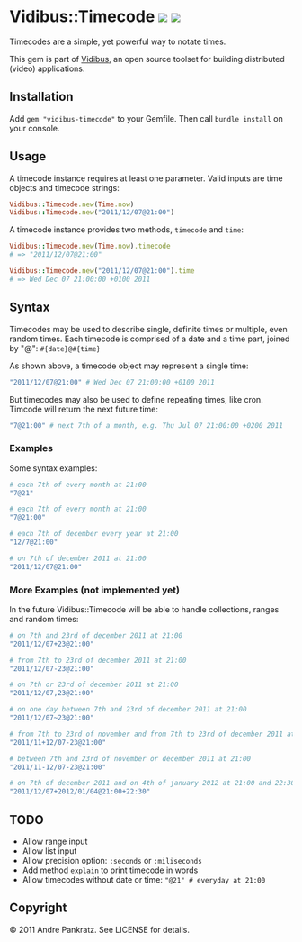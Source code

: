 # Vidibus::Timecode [![](http://travis-ci.org/vidibus/vidibus-timecode.png)](http://travis-ci.org/vidibus/vidibus-timecode) [![](http://stillmaintained.com/vidibus/vidibus-timecode.png)](http://stillmaintained.com/vidibus/vidibus-timecode)

Timecodes are a simple, yet powerful way to notate times.

This gem is part of [Vidibus](http://vidibus.org), an open source toolset for building distributed (video) applications.


## Installation

Add `gem "vidibus-timecode"` to your Gemfile. Then call `bundle install` on your console.


## Usage

A timecode instance requires at least one parameter. Valid inputs are time objects and timecode strings:

```ruby
Vidibus::Timecode.new(Time.now)
Vidibus::Timecode.new("2011/12/07@21:00")
```

A timecode instance provides two methods, `timecode` and `time`:

```ruby
Vidibus::Timecode.new(Time.now).timecode
# => "2011/12/07@21:00"

Vidibus::Timecode.new("2011/12/07@21:00").time
# => Wed Dec 07 21:00:00 +0100 2011
```


## Syntax

Timecodes may be used to describe single, definite times or multiple, even random times. Each timecode is
comprised of a date and a time part, joined by "@": `#{date}@#{time}`

As shown above, a timecode object may represent a single time:

```ruby
"2011/12/07@21:00" # Wed Dec 07 21:00:00 +0100 2011
```

But timecodes may also be used to define repeating times, like cron. Timcode will return the next future time:

```ruby
"7@21:00" # next 7th of a month, e.g. Thu Jul 07 21:00:00 +0200 2011
```


### Examples

Some syntax examples:

```ruby
# each 7th of every month at 21:00
"7@21"

# each 7th of every month at 21:00
"7@21:00"

# each 7th of december every year at 21:00
"12/7@21:00"

# on 7th of december 2011 at 21:00
"2011/12/07@21:00"
```


### More Examples (not implemented yet)

In the future Vidibus::Timecode will be able to handle collections, ranges and random times:

```ruby
# on 7th and 23rd of december 2011 at 21:00
"2011/12/07+23@21:00"

# from 7th to 23rd of december 2011 at 21:00
"2011/12/07-23@21:00"

# on 7th or 23rd of december 2011 at 21:00
"2011/12/07,23@21:00"

# on one day between 7th and 23rd of december 2011 at 21:00
"2011/12/07~23@21:00"

# from 7th to 23rd of november and from 7th to 23rd of december 2011 at 21:00
"2011/11+12/07-23@21:00"

# between 7th and 23rd of november or december 2011 at 21:00
"2011/11-12/07-23@21:00"

# on 7th of december 2011 and on 4th of january 2012 at 21:00 and 22:30
"2011/12/07+2012/01/04@21:00+22:30"
```


## TODO

* Allow range input
* Allow list input
* Allow precision option: `:seconds` or `:miliseconds`
* Add method `explain` to print timecode in words
* Allow timecodes without date or time: `"@21" # everyday at 21:00`


## Copyright

&copy; 2011 Andre Pankratz. See LICENSE for details.
